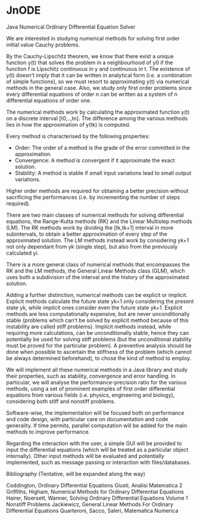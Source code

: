 # JnODE
Java Numerical Ordinary Differential Equation Solver



We are interested in studying numerical methods for solving first order initial value Cauchy problems.

By the Cauchy-Lipschitz theorem, we know that there exist a unique function y(t) that solves the problem in a neighbourhood of y0 if the function f is Lipschitz continuous in y and continuous in t. 
The existence of y(t) doesn't imply that it can be written in analytical form (i.e. a combination of simple functions), so we must resort to approximating y(t) via numerical methods in the general case.
Also, we study only first order problems since every differential equations of order n can be written as a system of n differential equations of order one.

The numerical methods work by calculating the approximated function y(t) on a discrete interval [t0,..,tn]. 
The difference among the various methods lies in how the approximation of y(tk) is computed.

Every method is characterised by the following properties:

 - Order: The order of a method is the grade of the error committed in the approximation.
 - Convergence: A method is convergent if it approximate the exact solution.
 - Stability: A method is stable if small input  variations lead to small output  variations. 

Higher order methods are required for obtaining a better precision without sacrificing the performances (i.e. by incrementing the number of steps required).

There are two main classes of numerical methods for solving differential equations, the Range-Kutta methods (RK) and the Linear Multistep methods (LM).
The RK methods work by dividing the [tk,tk+1] interval in more subintervals, to obtain a better approximation of every step of the approximated solution.
The LM methods instead work by considering  yk+1 not only dependant from yk (single step), but also from the previously calculated yi.

There is a more general class of numerical methods that encompasses the RK and the LM methods, the General Linear Methods class (GLM), which uses both a subdivision of the interval and the history of the approximated solution.

Adding a further distinction, numerical methods can be explicit or implicit. Explicit methods calculate the future state yk+1  only considering the present state yk, while implicit ones consider even the future state yk+1.
Explicit methods are less computationally expensive, but are never unconditionally stable (problems which can't be solved by explicit method because of this instability are called stiff problems). 
Implicit methods instead, while requiring more calculations, can be unconditionally stable, hence they can potentially be used for solving stiff problems (but the unconditional stability must be proved for the particular problem).
A preventive analysis should be done when possible to ascertain the stiffness of the problem (which cannot be always determined beforehand), to chose the kind of method to employ.



We will implement all these numerical methods in a Java library and study their properties, such as stability, convergence and error handling. In particular, we will analyse the performance-precision ratio for the various methods, using a set of prominent examples of first order differential equations from various fields (i.e. physics, engineering and biology), considering both stiff and nonstiff problems.

Software-wise, the implementation will be focused both on performance and code design, with particular care on documentation and code generality. If time permits, parallel computation will be added for the main methods to improve performance.

Regarding the interaction with the user, a simple GUI will be provided to input the differential equations (which will be treated as a particular object internally). Other input methods will be evaluated and potentially implemented, such as message passing or interaction with files/databases.



Bibliography (Tentative, will be expanded along the way)

Coddington, Ordinary Differential Equations
Giusti, Analisi Matematica 2
Griffiths, Higham, Numerical Methods for Ordinary Differential Equations
Hairer, Noersett, Wanner, Solving Ordinary Differential Equations Volume 1 Nonstiff Problems
Jackiewicz, General Linear Methods For Ordinary Differential Equations
Quarteroni, Sacco, Saleri, Matematica Numerica
